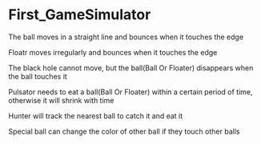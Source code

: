 # First_GameSimulator

 The ball moves in a straight line and bounces when it touches the edge
 
 Floatr moves irregularly and bounces when it touches the edge
 
 The black hole cannot move, but the ball(Ball Or Floater) disappears when the ball touches it

 Pulsator needs to eat a ball(Ball Or Floater) within a certain period of time, otherwise it will shrink with time

 Hunter will track the nearest ball to catch it and eat it
 
 Special ball can change the color of other ball if they touch other balls
